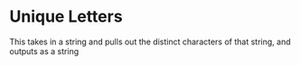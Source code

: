 # Unique Letters
This takes in a string and pulls out the distinct characters of that string, and outputs as a string
